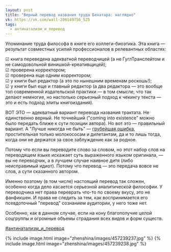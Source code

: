 ```yaml
---
layout: post
title: "Верный перевод названия труда Бенатара: наглядно"
vk: https://vk.com/wall-206149756_525
tags:
  - антинатализм_и_перевод
---
```

Упоминание труда философа в книге его коллеги-биоэтика. Эта книга — результат совместных усилий профессионалов в релевантных областях:

☑ книга переведена адекватной переводчицей (а не ГуглТранслейтом и не самодовольной винишкой-креативщицей);<br>
☑ проверена корректором;<br>
☑ проверена еще одним корректором;<br>
☑ у книги был редактор (а это по нынешним временам роскошь!);<br>
☑ у книги был еще и главный редактор (а два редактора — это вообще топ современной издательской практики — в том смысле, что так делают немногие, но настолько серьезный подход к чекингу текста — это и есть подход элиты книгоиздания).

ВОТ ЭТО — адекватный вариант перевода названия трактата. Не единственно верный. Не точнейший ("coming into existence" можно было передать ближе к сути позиции автора). Но вот это — правильный вариант. А "Лучше никогда не быть" — [грубейшая ошибка](../adekvat/915.html), простительная только молокососам и дилетантам, да и то лишь тогда, когда они не держатся за свое заблуждение как за родное. 

Потому что если вы переводите слово за словом, но этот набор слов на переводящем языке искажает суть выраженного языком оригинала, — вы не переводчик, а в лучшем случае наивное дитя (либо неисправимый идиот). Потому что перевод — это передача вовсе не слов, а сути сказанного автором. 

Именно поэтому (в том числе) настоящий перевод так сложен, особенно когда дело касается серьезной аналитической философии. У переводчика нет права переврать что-то по своему вкусу, это не фанфикшен. И права не следить за тем, как воспринимается его псевдоточный "перевод" сознанием аудитории, у него тоже нет. 

Особенно, как в данном случае, если на кону благополучие целой соцгруппы и огромные объемы страдания всех видов и форм существ.

[#антинатализм_и_перевод](poisk.html#антинатализм_и_перевод)

{% include image.html image="zhenshina/images/457239237.jpg" %}
{% include image.html image="zhenshina/images/457239238.jpg" %}